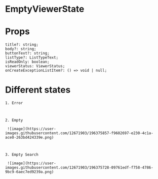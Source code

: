 # EmptyViewerState

# Props
    title?: string;
    body?: string;
    buttonText?: string;
    listType?: ListTypeText;
    isReadOnly: boolean;
    viewerStatus: ViewerStatus;
    onCreateExceptionListItem?: () => void | null;  


# Different states 

    1. Error



    2. Empty

     ![image](https://user-images.githubusercontent.com/12671903/196375857-f9602697-e230-4c1a-ace0-263bd424339e.png)



    3. Empty Search

     ![image](https://user-images.githubusercontent.com/12671903/196375728-09761edf-f758-4786-9bc9-6aec7ed9239a.png)
